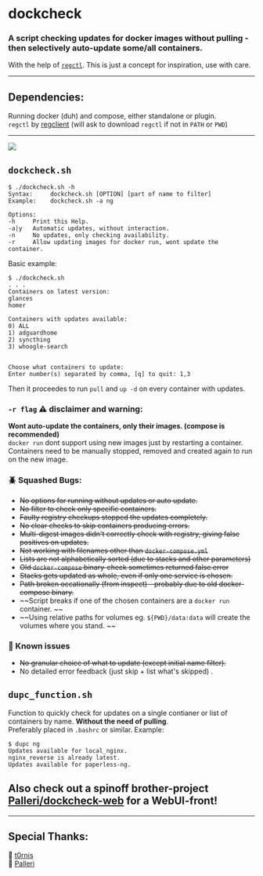 # dockcheck
### A script checking updates for docker images **without pulling** - then selectively auto-update some/all containers.  

With the help of [`regctl`](https://github.com/regclient/regclient). This is just a concept for inspiration, use with care.
___

## Dependencies:
Running docker (duh) and compose, either standalone or plugin.   
`regctl` by [regclient](https://github.com/regclient/regclient) (will ask to download `regctl` if not in `PATH` or `PWD`)
___


![](https://github.com/mag37/dockcheck/blob/main/example.gif)

## `dockcheck.sh`
```
$ ./dockcheck.sh -h
Syntax:     dockcheck.sh [OPTION] [part of name to filter]
Example:    dockcheck.sh -a ng

Options:
-h     Print this Help.
-a|y   Automatic updates, without interaction.
-n     No updates, only checking availability.
-r     Allow updating images for docker run, wont update the container.
```

Basic example:
```
$ ./dockcheck.sh
. . .
Containers on latest version:
glances
homer

Containers with updates available:
0) ALL
1) adguardhome
2) syncthing
3) whoogle-search


Choose what containers to update:
Enter number(s) separated by comma, [q] to quit: 1,3

```
Then it proceedes to run `pull` and `up -d` on every container with updates.   

### `-r flag` :warning: disclaimer and warning:
**Wont auto-update the containers, only their images. (compose is recommended)**   
`docker run` dont support using new images just by restarting a container.  
Containers need to be manually stopped, removed and created again to run on the new image.


### :beetle: Squashed Bugs:
- ~~No options for running without updates or auto update.~~
- ~~No filter to check only specific containers.~~
- ~~Faulty registry checkups stopped the updates completely.~~
- ~~No clear checks to skip containers producing errors.~~
- ~~Multi-digest images didn't correctly check with registry, giving false positives on updates.~~
- ~~Not working with filenames other than `docker-compose.yml`~~
- ~~Lists are not alphabetically sorted (due to stacks and other parameters)~~
- ~~Old `docker-compose` binary-check sometimes returned false error~~
- ~~Stacks gets updated as whole, even if only one service is chosen.~~
- ~~Path broken occationally (from inspect) - probably due to old docker-compose binary.~~
- ~~Script breaks if one of the chosen containers are a `docker run` container. ~~
- ~~Using relative paths for volumes eg. `${PWD}/data:data` will create the volumes where you stand. ~~

### :hammer: Known issues
- ~~No granular choice of what to update (except initial name filter).~~
- No detailed error feedback (just skip + list what's skipped) .

## `dupc_function.sh`
Function to quickly check for updates on a single contianer or list of containers by name. **Without the need of pulling**.  
Preferably placed in `.bashrc` or similar.
Example:
```
$ dupc ng
Updates available for local_nginx.
nginx_reverse is already latest.
Updates available for paperless-ng.
```
## Also check out a spinoff brother-project [Palleri/dockcheck-web](https://github.com/Palleri/dockcheck-web) for a WebUI-front!
---

## Special Thanks:
:bison: [t0rnis](https://github.com/t0rnis)   
:leopard: [Palleri](https://github.com/Palleri)
